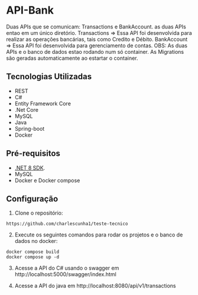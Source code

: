 # API-Bank

Duas APIs que se comunicam: Transactions e BankAccount. as duas APIs entao em um único diretório.
Transactions => Essa API foi desenvolvida para realizar as operações bancárias, tais como Credito e Débito.
BankAccount =>  Essa API foi desenvolvida para gerenciamento de contas.
OBS: As duas APIs e o banco de dados estao rodando num só container.
As Migrations são geradas automaticamente ao estartar o container.

## Tecnologias Utilizadas

* REST
* C#
* Entity Framework Core
* .Net Core
* MySQL
* Java
* Spring-boot
* Docker

## Pré-requisitos

* [.NET 8 SDK](https://dotnet.microsoft.com/pt-br/download/).
* MySQL
* Docker e Docker compose


## Configuração

1. Clone o repositório:

```
https://github.com/charlescunha1/teste-tecnico
```

2. Execute os seguintes comandos para rodar os projetos e o banco de dados no docker:

```
docker compose build
docker compose up -d
```

3. Acesse a API do C# usando o swagger em http://localhost:5000/swagger/index.html

4. Acesse a API do java em http://localhost:8080/api/v1/transactions

